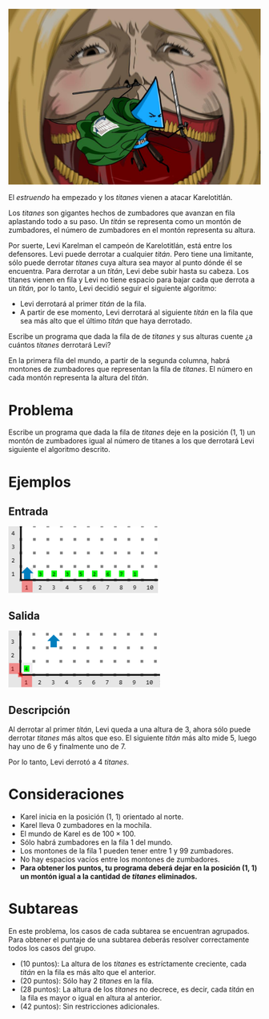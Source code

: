 ![Ilustracion](Ilustracion.jpeg)

El _estruendo_ ha empezado y los _titanes_ vienen a atacar Karelotitlán.

Los _titanes_ son gigantes hechos de zumbadores que avanzan en fila aplastando todo a su paso. Un _titán_ se representa como un montón de zumbadores, el número de zumbadores en el montón representa su altura.

Por suerte, Levi Karelman el campeón de Karelotitlán, está entre los defensores. Levi puede derrotar a cualquier _titán_. Pero tiene una limitante, sólo puede derrotar _titanes_ cuya altura sea mayor al punto dónde él se encuentra. Para derrotar a un _titán_, Levi debe subir hasta su cabeza. Los titanes vienen en fila y Levi no tiene espacio para bajar cada que derrota a un _titán_, por lo tanto, Levi decidió seguir el siguiente algoritmo:

- Levi derrotará al primer _titán_ de la fila.
- A partir de ese momento, Levi derrotará al siguiente _titán_ en la fila que sea más alto que el último _titán_ que haya derrotado.

Escribe un programa que dada la fila de de _titanes_ y sus alturas cuente ¿a cuántos _titanes_ derrotará Levi?

En la primera fila del mundo, a partir de la segunda columna, habrá montones de zumbadores que representan la fila de _titanes_. El número en cada montón representa la altura del _titán_.

# Problema

Escribe un programa que dada la fila de _titanes_ deje en la posición (1, 1) un montón de zumbadores igual al número de titanes a los que derrotará Levi siguiente el algoritmo descrito.

# Ejemplos

## Entrada

![Mundo de entrada](entrada.png)

## Salida

![Mundo de salida](attack-out.png)

## Descripción

Al derrotar al primer _titán_, Levi queda a una altura de $3$, ahora sólo puede derrotar _titanes_ más altos que eso. El siguiente _titán_ más alto mide $5$, luego hay uno de $6$ y finalmente uno de $7$.

Por lo tanto, Levi derrotó a $4$ _titanes_.

# Consideraciones

- Karel inicia en la posición (1, 1) orientado al norte.
- Karel lleva $0$ zumbadores en la mochila.
- El mundo de Karel es de $100 \times 100$.
- Sólo habrá zumbadores en la fila 1 del mundo.
- Los montones de la fila 1 pueden tener entre $1$ y $99$ zumbadores.
- No hay espacios vacíos entre los montones de zumbadores.
- **Para obtener los puntos, tu programa deberá dejar en la posición (1, 1) un montón igual a la cantidad de _titanes_ eliminados.**

# Subtareas

En este problema, los casos de cada subtarea se encuentran agrupados. Para obtener el puntaje de una subtarea deberás resolver correctamente todos los casos del grupo.

- (10 puntos): La altura de los _titanes_ es estríctamente creciente, cada _titán_ en la fila es más alto que el anterior.
- (20 puntos): Sólo hay $2$ _titanes_ en la fila.
- (28 puntos): La altura de los _titanes_ no decrece, es decir, cada _titán_ en la fila es mayor o igual en altura al anterior.
- (42 puntos): Sin restricciones adicionales.
